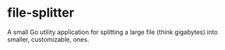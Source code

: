 # file-splitter
A small Go utility application for splitting a large file (think gigabytes) into smaller, customizable, ones.
